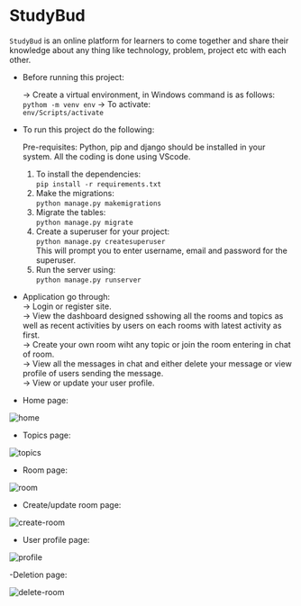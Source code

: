 # StudyBud

`StudyBud` is an online platform for learners to come together and share their knowledge about any thing like technology, problem, project etc with each other.

- Before running this project: 

  -> Create a virtual environment, in Windows command is as follows: \
    `pythom -m venv env`
   -> To activate: \
     `env/Scripts/activate`

- To run this project do the following:

    Pre-requisites: Python, pip and django should be installed in your system. All the coding is done using VScode.
    1. To install the dependencies: \
       `pip install -r requirements.txt` 
    2. Make the migrations:\
        `python manage.py makemigrations` 
    3. Migrate the tables: \
        `python manage.py migrate` 
    4. Create a superuser for your project: \
        `python manage.py createsuperuser`   
        This will prompt you to enter username, email and password for the superuser.  
    5. Run the server using: \
        `python manage.py runserver`
        
        
- Application go through: \
  -> Login or register site. \
  -> View the dashboard designed sshowing all the rooms and topics as well as recent activities by users on each rooms with latest activity as first. \
  -> Create your own room wiht any topic or join the room entering in chat of room. \
  -> View all the messages in chat and either delete your message or view profile of users sending the message. \
  -> View or update your user profile.
  
  
- Home page: 

![home](https://user-images.githubusercontent.com/93663329/201783900-4a3e8427-65f7-4987-9415-3a000ca422b4.png)


- Topics page:

![topics](https://user-images.githubusercontent.com/93663329/201783944-5dcc32b4-167e-4daa-9b04-89c1a75747c1.png)


- Room page:

![room](https://user-images.githubusercontent.com/93663329/201783979-ec742f61-0ee4-4ec7-b2fe-6f5f883ba262.png)


- Create/update room page:

![create-room](https://user-images.githubusercontent.com/93663329/201784006-c29f08f9-560b-4426-ad5c-0e3d3d6b8ce0.png)


- User profile page: 


![profile](https://user-images.githubusercontent.com/93663329/201784032-b1800ec1-81f2-4011-8b6d-49e4ced7b7c2.png)


-Deletion page:


![delete-room](https://user-images.githubusercontent.com/93663329/201784054-63bde7f0-c768-43fb-8c9b-e98816fd7723.png)



  
  
  
  
  
  
